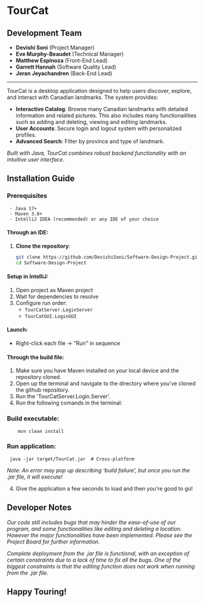 # **TourCat**
## Development Team  
- **Devishi Soni** (Project Manager)
- **Eve Murphy-Beaudet** (Technical Manager)  
- **Matthew Espinoza** (Front-End Lead)
- **Garrett Hannah** (Software Quality Lead)
- **Jeran Jeyachandren** (Back-End Lead)

---

TourCat is a desktop application designed to help users discover, explore, and interact with Canadian landmarks. The system provides:  

- **Interactive Catalog**: Browse many Canadian landmarks with detailed information and related pictures. This also includes many functionailities such as adding and deleting, viewing and editing landmarks.
- **User Accounts**: Secure login and logout system with personalized profiles.
- **Advanced Search**: Filter by province and type of landmark.

*Built with Java, TourCat combines robust backend functionality with an intuitive user interface.*  


## Installation Guide
### Prerequisites
     - Java 17+ 
     - Maven 3.8+
     - IntelliJ IDEA (recommended) or any IDE of your choice

#### Through an IDE: ####
1. **Clone the repository**:  
   ```bash  
   git clone https://github.com/DevishiSoni/Software-Design-Project.git 
   cd Software-Design-Project
#### Setup in IntelliJ:
1. Open project as Maven project
2. Wait for dependencies to resolve
3. Configure run order:
   - `TourCatServer.LoginServer`
   - `TourCatGUI.LoginGUI`
#### Launch:
- Right-click each file → "Run" in sequence
  
#### Through the build file: ####
1. Make sure you have Maven installed on your local device and the repository cloned. 
2. Open up the terminal and navigate to the directory where you've cloned the github repository.
3. Run the 'TourCatServer.Login.Server'.
4. Run the following comands in the terminal:
### Build executable: ###
        mvn clean install
### Run application:
     java -jar target/TourCat.jar  # Cross-platform
     
*Note: An error may pop up describing 'build failure', but once you run the .jar file, it will execute!*

4. Give the application a few seconds to load and then you're good to go!

## Developer Notes
*Our code still includes bugs that may hinder the ease-of-use of our program, and some functionalities like editing and deleting a location. However the major functionalities have been implemented. Please see the Project Board for further information.*

*Complete deployment from the .jar file is functional, with an exception of certain constraints due to a lack of time to fix all the bugs. One of the biggest constraints is that the editing function does not work when running from the .jar file.*

## Happy Touring!
